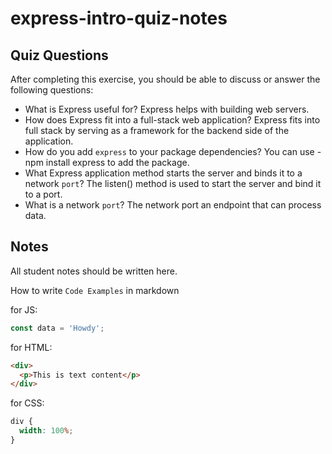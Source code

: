 # express-intro-quiz-notes

## Quiz Questions

After completing this exercise, you should be able to discuss or answer the following questions:

- What is Express useful for?
  Express helps with building web servers.
- How does Express fit into a full-stack web application?
  Express fits into full stack by serving as a framework for the backend side of the application.
- How do you add `express` to your package dependencies?
  You can use -npm install express to add the package.
- What Express application method starts the server and binds it to a network `port`?
  The listen() method is used to start the server and bind it to a port.
- What is a network `port`?
  The network port an endpoint that can process data.

## Notes

All student notes should be written here.

How to write `Code Examples` in markdown

for JS:

```javascript
const data = 'Howdy';
```

for HTML:

```html
<div>
  <p>This is text content</p>
</div>
```

for CSS:

```css
div {
  width: 100%;
}
```
